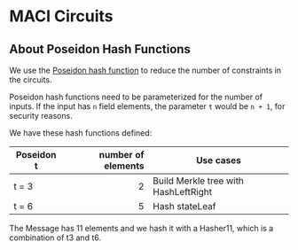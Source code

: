 # MACI Circuits

## About Poseidon Hash Functions

We use the [Poseidon hash function](https://eprint.iacr.org/2019/458.pdf) to reduce the number of constraints in the circuits.

Poseidon hash functions need to be parameterized for the number of inputs.
If the input has `n` field elements, the parameter `t` would be `n + 1`, for security reasons.

We have these hash functions defined:

| Poseidon t | number of elements | Use cases                              |
| ---------- | -----------------: | -------------------------------------- |
| t = 3      |                  2 | Build Merkle tree with HashLeftRight   |
| t = 6      |                  5 | Hash stateLeaf                         |

The Message has 11 elements and we hash it with a Hasher11, which is a combination of t3 and t6.
